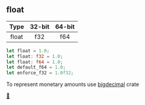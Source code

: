 ## float

|  Type   | 32-bit | 64-bit   |
|:-------:|:------:|:--------:|
|  float  |   f32  |    f64  |

```rust
let float = 1.0;
let float: f32 = 1.0;
let float: f64 = 1.0;
let default_f64 = 1.0;
let enforce_f32 = 1.0f32;
```

To represent monetary amounts use [bigdecimal](https://crates.io/crates/bigdecimal) crate

[📒](https://doc.rust-lang.org/1.17.0/book/primitive-types.html#numeric-types)